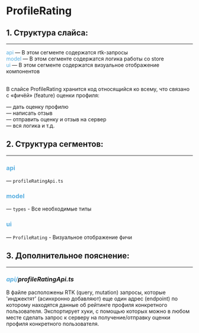 # ProfileRating

## 1. Структура слайса:
***

<span style="color:#59afe1">api</span> &mdash; В этом сегменте содержатся rtk-запросы <br/>
<span style="color:#59afe1">model</span> &mdash; В этом сегменте содержатся логика работы со store <br/>
<span style="color:#59afe1">ui</span> &mdash; В этом сегменте содержатся визуальное отображение компонентов
<br/>
<br/>


В слайсе ProfileRating хранится код относящийся ко всему, что связано с «фичёй» (feature) оценки профиля:

&mdash; дать оценку профилю <br>
&mdash; написать отзыв <br>
&mdash; отправить оценку и отзыв на сервер <br>
&mdash; вся логика и т.д. <br>

## 2. Структура сегментов:
***

### <span style="color:#59afe1">api</span><br>
&mdash; `profileRatingApi.ts`

### <span style="color:#59afe1">model</span><br>
&mdash; `types` - Все необходимые типы <br>

### <span style="color:#59afe1">ui</span><br>
&mdash; `ProfileRating` - Визуальное отображение фичи <br>


## 3. Дополнительное пояснение:
***
### <i><span style="color:#59afe1">api/</span>profileRatingApi.ts</i>


В файле расположены RTK (query, mutation) запросы, которыe 'инджектят' (асинхронно добавляют) еще один адрес
(endpoint) по
которому находятся данные об рейтинге профиля конкретного пользователя. Экспортирует хуки, с помощью которых можно в 
любом месте
сделать запрос к серверу на получение/отправку оценки профиля конкретного пользователя.
